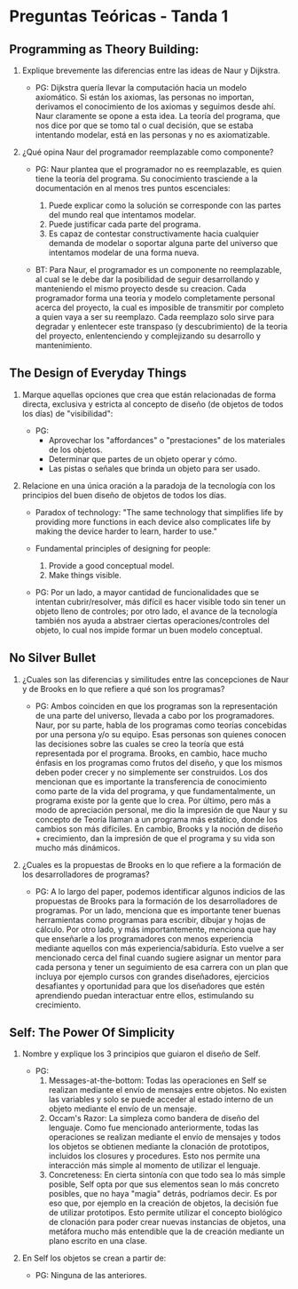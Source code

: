 # Preguntas Teóricas - Tanda 1

## Programming as Theory Building:

1. Explique brevemente las diferencias entre las ideas de Naur y Dijkstra.

	* PG: Dijkstra quería llevar la computación hacia un modelo axiomático. Si están los axiomas, las personas no importan, derivamos el conocimiento de los axiomas y seguimos desde ahí. Naur claramente se opone a esta idea. La teoría del programa, que nos dice por que se tomo tal o cual decisión, que se estaba intentando modelar, está en las personas y no es axiomatizable.

2. ¿Qué opina Naur del programador reemplazable como componente?
	* PG: Naur plantea que el programador no es reemplazable, es quien tiene la teoría del programa. Su conocimiento trasciende a la documentación en al menos tres puntos escenciales:
		1. Puede explicar como la solución se corresponde con las partes del mundo real que intentamos modelar.
		2. Puede justificar cada parte del programa.
		3. Es capaz de contestar constructivamente hacia cualquier demanda de modelar o soportar alguna parte del universo que intentamos modelar de una forma nueva.

	* BT: Para Naur, el programador es un componente no reemplazable, al cual se le debe dar la posibilidad de seguir desarrollando y manteniendo el mismo proyecto desde su creacion. Cada programador forma una teoria y modelo completamente personal acerca del proyecto, la cual es imposible de transmitir por completo a quien vaya a ser su reemplazo. Cada reemplazo solo sirve para degradar y enlentecer este transpaso (y descubrimiento) de la teoria del proyecto, enlentenciendo y complejizando su desarrollo y mantenimiento.


## The Design of Everyday Things

1. Marque aquellas opciones que crea que están relacionadas de forma directa, exclusiva y estricta al concepto de diseño (de objetos de todos los días) de "visibilidad":

	* PG: 
		* Aprovechar los "affordances" o "prestaciones" de los materiales de los objetos.
		* Determinar que partes de un objeto operar y cómo.
		* Las pistas o señales que brinda un objeto para ser usado.


2. Relacione en una única oración a la paradoja de la tecnología con los principios del buen diseño de objetos de todos los días.

	* Paradox of technology: "The same technology that simplifies life by providing more functions in each device also complicates life by making the device harder to learn, harder to use."
	
	* Fundamental principles of designing for people:
		1. Provide a good conceptual model.
		2. Make things visible.

	* PG: Por un lado, a mayor cantidad de funcionalidades que se intentan cubrir/resolver, más difícil es hacer visible todo sin tener un objeto lleno de controles; por otro lado, el avance de la tecnología también nos ayuda a abstraer ciertas operaciones/controles del objeto, lo cual nos impide formar un buen modelo conceptual.


## No Silver Bullet

1. ¿Cuales son las diferencias y similitudes entre las concepciones de Naur y de Brooks en lo que refiere a qué son los programas?
	
	* PG: Ambos coinciden en que los programas son la representación de una parte del universo, llevada a cabo por los programadores. Naur, por su parte, habla de los programas como teorías concebidas por una persona y/o su equipo. Esas personas son quienes conocen las decisiones sobre las cuales se creo la teoría que está representada por el programa. Brooks, en cambio, hace mucho énfasis en los programas como frutos del diseño, y que los mismos deben poder crecer y no simplemente ser construidos. Los dos mencionan que es importante la transferencia de conocimiento como parte de la vida del programa, y que fundamentalmente, un programa existe por la gente que lo crea. Por último, pero más a modo de apreciación personal, me dio la impresión de que Naur y su concepto de Teoría llaman a un programa más estático, donde los cambios son más difíciles. En cambio, Brooks y la noción de diseño + crecimiento, dan la impresión de que el programa y su vida son mucho más dinámicos.


2. ¿Cuales es la propuestas de Brooks en lo que refiere a la formación de los desarrolladores de programas?
	
	* PG: A lo largo del paper, podemos identificar algunos indicios de las propuestas de Brooks para la formación de los desarrolladores de programas. Por un lado, menciona que es importante tener buenas herramientas como programas para escribir, dibujar y hojas de cálculo. Por otro lado, y más importantemente, menciona que hay que enseñarle a los programadores con menos experiencia mediante aquellos con más experiencia/sabiduría. Esto vuelve a ser mencionado cerca del final cuando sugiere asignar un mentor para cada persona y tener un seguimiento de esa carrera con un plan que incluya por ejemplo cursos con grandes diseñadores, ejercicios desafiantes y oportunidad para que los diseñadores que estén aprendiendo puedan interactuar entre ellos, estimulando su crecimiento.
		

## Self: The Power Of Simplicity

1. Nombre y explique los 3 principios que guiaron el diseño de Self.

	* PG:
		1. Messages-at-the-bottom: Todas las operaciones en Self se realizan mediante el envío de mensajes entre objetos. No existen las variables y solo se puede acceder al estado interno de un objeto mediante el envío de un mensaje.
		2. Occam's Razor: La simpleza como bandera de diseño del lenguaje. Como fue mencionado anteriormente, todas las operaciones se realizan mediante el envío de mensajes y todos los objetos se obtienen mediante la clonación de prototipos, incluidos los closures y procedures. Esto nos permite una interacción más simple al momento de utilizar el lenguaje.
		3. Concreteness: En cierta sintonía con que todo sea lo más simple posible, Self opta por que sus elementos sean lo más concreto posibles, que no haya "magia" detrás, podríamos decir. Es por eso que, por ejemplo en la creación de objetos, la decisión fue de utilizar prototipos. Esto permite utilizar el concepto biológico de clonación para poder crear nuevas instancias de objetos, una metáfora mucho más entendible que la de creación mediante un plano escrito en una clase.

2. En Self los objetos se crean a partir de:
	* PG: Ninguna de las anteriores.
